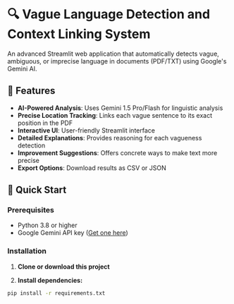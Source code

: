 # 🔍 Vague Language Detection and Context Linking System

An advanced Streamlit web application that automatically detects vague, ambiguous, or imprecise language in documents (PDF/TXT) using Google's Gemini AI.

## 🌟 Features

- **AI-Powered Analysis**: Uses Gemini 1.5 Pro/Flash for linguistic analysis
- **Precise Location Tracking**: Links each vague sentence to its exact position in the PDF
- **Interactive UI**: User-friendly Streamlit interface
- **Detailed Explanations**: Provides reasoning for each vagueness detection
- **Improvement Suggestions**: Offers concrete ways to make text more precise
- **Export Options**: Download results as CSV or JSON

## 🚀 Quick Start

### Prerequisites

- Python 3.8 or higher
- Google Gemini API key ([Get one here](https://makersuite.google.com/app/apikey))

### Installation

1. **Clone or download this project**

2. **Install dependencies:**
```bash
pip install -r requirements.txt
